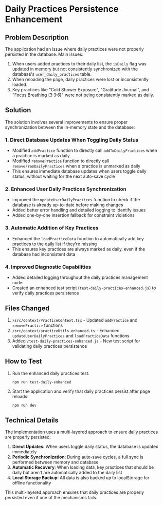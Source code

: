 # Daily Practices Persistence Enhancement

## Problem Description

The application had an issue where daily practices were not properly persisted in the database. Main issues:

1. When users added practices to their daily list, the `isDaily` flag was updated in memory but not consistently synchronized with the database's `user_daily_practices` table.
2. When reloading the page, daily practices were lost or inconsistently loaded.
3. Key practices like "Cold Shower Exposure", "Gratitude Journal", and "Focus Breathing (3:3:6)" were not being consistently marked as daily.

## Solution

The solution involves several improvements to ensure proper synchronization between the in-memory state and the database:

### 1. Direct Database Updates When Toggling Daily Status

- Modified `addPractice` function to directly call `addToDailyPractices` when a practice is marked as daily
- Modified `removePractice` function to directly call `removeFromDailyPractices` when a practice is unmarked as daily
- This ensures immediate database updates when users toggle daily status, without waiting for the next auto-save cycle

### 2. Enhanced User Daily Practices Synchronization

- Improved the `updateUserDailyPractices` function to check if the database is already up-to-date before making changes
- Added better error handling and detailed logging to identify issues
- Added one-by-one insertion fallback for constraint violations

### 3. Automatic Addition of Key Practices

- Enhanced the `loadPracticeData` function to automatically add key practices to the daily list if they're missing
- This ensures key practices are always marked as daily, even if the database had inconsistent data

### 4. Improved Diagnostic Capabilities

- Added detailed logging throughout the daily practices management code
- Created an enhanced test script (`test-daily-practices-enhanced.js`) to verify daily practices persistence

## Files Changed

1. `/src/context/PracticeContext.tsx` - Updated `addPractice` and `removePractice` functions
2. `/src/context/practiceUtils.enhanced.ts` - Enhanced `updateUserDailyPractices` and `loadPracticeData` functions
3. Added `/test-daily-practices-enhanced.js` - New test script for validating daily practices persistence

## How to Test

1. Run the enhanced daily practices test:
   ```
   npm run test-daily-enhanced
   ```

2. Start the application and verify that daily practices persist after page reloads:
   ```
   npm run dev
   ```

## Technical Details

The implementation uses a multi-layered approach to ensure daily practices are properly persisted:

1. **Direct Updates**: When users toggle daily status, the database is updated immediately
2. **Periodic Synchronization**: During auto-save cycles, a full sync is performed between memory and database
3. **Automatic Recovery**: When loading data, key practices that should be daily but aren't are automatically added to the daily list
4. **Local Storage Backup**: All data is also backed up to localStorage for offline functionality

This multi-layered approach ensures that daily practices are properly persisted even if one of the mechanisms fails.
